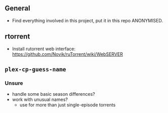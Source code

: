 General
-------

  * Find everything involved in this project, put it in this repo ANONYMISED.


rtorrent
--------

  * Install rutorrent web interface: https://github.com/Novik/ruTorrent/wiki/WebSERVER


`plex-cp-guess-name`
--------------------

### Unsure

  * handle some basic season differences?
  * work with unusual names?
    * use for more than just single-episode torrents

